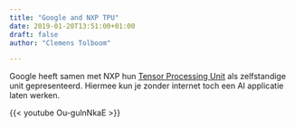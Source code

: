 ```yaml
---
title: "Google and NXP TPU"
date: 2019-01-20T13:51:00+01:00
draft: false
author: "Clemens Tolboom"

---
```


Google heeft samen met NXP hun [Tensor Processing Unit](https://aiyprojects.withgoogle.com/edge-tpu) als zelfstandige unit gepresenteerd. Hiermee kun je zonder internet toch een AI applicatie laten werken.

{{< youtube Ou-gulnNkaE >}}
